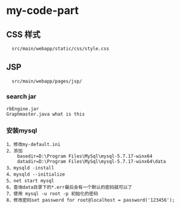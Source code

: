 # my-code-part

## CSS 样式
`````
  src/main/webapp/static/css/style.css
`````

## JSP 
`````
  src/main/webapp/pages/jsp/
`````

### search jar 
````
rbEngine.jar
Graphmaster.java what is this 
````

### 安装mysql
````
1、修改my-default.ini
2、添加
	basedir=D:\Program Files\MySql\mysql-5.7.17-winx64
	datadir=D:\Program Files\MySql\mysql-5.7.17-winx64\data
3、mysqld -install
4、mysqld --initialize 
5、net start mysql
6、查询data目录下的*.err最后会有一个默认的密码就可以了
7、使用 mysql -u root -p 初始化的密码
8、修改密码set password for root@localhost = password('123456');
````

